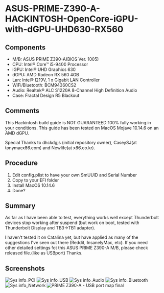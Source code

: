 # ASUS-PRIME-Z390-A-HACKINTOSH-OpenCore-iGPU-with-dGPU-UHD630-RX560


## Components
- M/B: ASUS PRIME Z390-A(BIOS Ver. 1005)
- CPU: Intel® Core™ i5-9400 Processor
- iGPU: Intel® UHD Graphics 630
- dGPU: AMD Radeon RX 560 4GB
- Lan: Intel® I219V, 1 x Gigabit LAN Controller
- WiFi/Bluetooth: BCM94360CS2
- Audio: Realtek® ALC S1220A 8-Channel High Definition Audio
- Case: Fractal Design R5 Blackout



## Comments
This Hackintosh build guide is NOT GUARANTEED 100% fully working in your conditions. This guide has been tested on MacOS Mojave 10.14.6 on an AMD dGPU.

Special Thanks to dhckdgjs (initial repository owner), CaseySJ(at tonymacx86.com) and Newlife(at x86.co.kr).


## Procedure
1. Edit config.plist to have your own SmUUID and Serial Number
2. Copy to your EFI folder
3. Install MacOS 10.14.6
4. Done?

## Summary
As far as I have been able to test, everything works well except Thunderbolt devices stop working after suspend (but work on boot, tested with Thunderbolt Display and TB3->TB1 adapter).

I haven't tested it on Catalina yet, but have applied as many of the suggestions I've seen out there (Reddit, InsanelyMac, etc).
If you need other detailed settings fot this ASUS PRIME Z390-A M/B, please check released file.(like as USBport)
Thanks.

## Screenshots


![Sys info_PCI](https://user-images.githubusercontent.com/35429874/61994177-59df8980-b0b2-11e9-857f-47d757fa7a0f.png)
![Sys info_USB](https://user-images.githubusercontent.com/35429874/61994187-6c59c300-b0b2-11e9-896a-8a3ac4609117.png)
![Sys info_Audio](https://user-images.githubusercontent.com/35429874/61994188-711e7700-b0b2-11e9-908f-1ffd44d945a8.png)
![Sys info_Bluetooth](https://user-images.githubusercontent.com/35429874/61994190-71b70d80-b0b2-11e9-8f2a-18757d28cd83.png)
![Sys info_Network](https://user-images.githubusercontent.com/35429874/61994191-71b70d80-b0b2-11e9-888d-b25cac1842a8.png)
![PRIME Z390-A - USB port map final](https://user-images.githubusercontent.com/35429874/61994465-821cb780-b0b5-11e9-9d00-b12ed9046afc.jpg)
